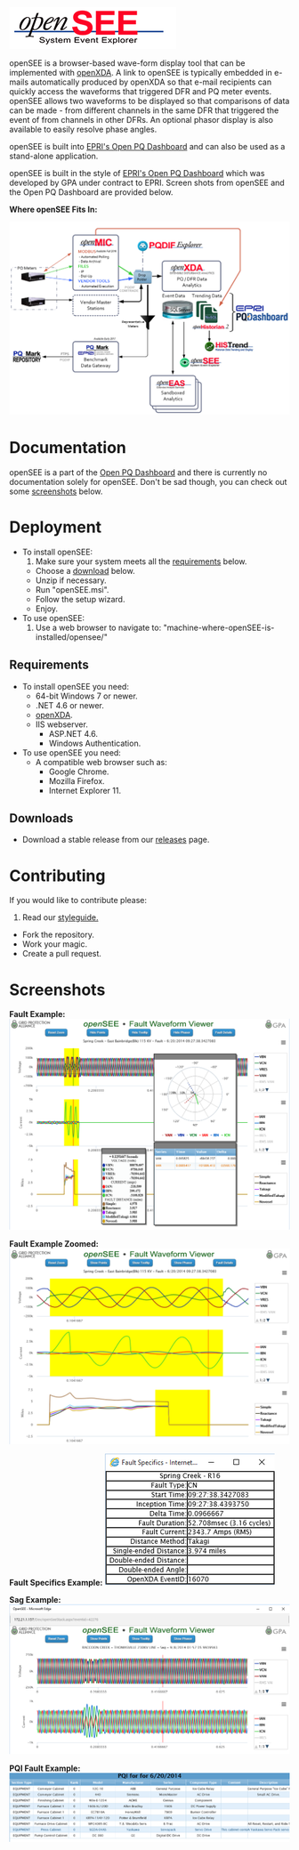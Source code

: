 ![openSEE](https://raw.githubusercontent.com/GridProtectionAlliance/openSEE/master/readme%20files/openSEE%20Logo.png)

openSEE is a browser-based wave-form display tool that can be implemented with [openXDA](https://github.com/GridProtectionAlliance/openXDA). A link to openSEE is typically embedded in e-mails automatically produced by openXDA so that e-mail recipients can quickly access the waveforms that triggered DFR and PQ meter events.
openSEE allows two waveforms to be displayed so that comparisons of data can be made - from different channels in the same DFR that triggered the event of from channels in other DFRs. An optional phasor display is also available to easily resolve phase angles.

openSEE is built into [EPRI's Open PQ Dashboard](https://sourceforge.net/projects/epriopenpqdashboard/) and can also be used as a stand-alone application.

openSEE is built in the style of [EPRI's Open PQ Dashboard](https://sourceforge.net/projects/epriopenpqdashboard/) which was developed by GPA under contract to EPRI. Screen shots from openSEE and the Open PQ Dashboard are provided below.

**Where openSEE Fits In:**

![Where it fits in](https://raw.githubusercontent.com/GridProtectionAlliance/openSEE/master/readme%20files/Where%20it%20fits%20in.png)

# Documentation

openSEE is a part of the [Open PQ Dashboard](https://github.com/GridProtectionAlliance/PQDashboard) and there is currently no documentation solely for openSEE. Don't be sad though, you can check out some [screenshots](#screenshots) below.
# Deployment

* To install openSEE:
  1. Make sure your system meets all the [requirements](#requirements) below.
  * Choose a [download](#downloads) below.
  * Unzip if necessary.
  * Run "openSEE.msi".
  * Follow the setup wizard.
  * Enjoy.
* To use openSEE:
  1. Use a web browser to navigate to: "machine-where-openSEE-is-installed/opensee/"

## Requirements
* To install openSEE you need:
  * 64-bit Windows 7 or newer.
  * .NET 4.6 or newer.
  * [openXDA](https://github.com/GridProtectionAlliance/openXDA).
  * IIS webserver.
    * ASP.NET 4.6.
    * Windows Authentication.
* To use openSEE you need:
  * A compatible web browser such as:
    * Google Chrome.
    * Mozilla Firefox.
    * Internet Explorer 11.


## Downloads
* Download a stable release from our [releases](https://github.com/GridProtectionAlliance/openSEE/releases) page.

# Contributing
If you would like to contribute please:

1. Read our [styleguide.](https://www.gridprotectionalliance.org/docs/GPA_Coding_Guidelines_2011_03.pdf)
* Fork the repository.
* Work your magic.
* Create a pull request.

# Screenshots

**Fault Example:**
![FaultExample](https://raw.githubusercontent.com/GridProtectionAlliance/openSEE/master/readme%20files/OpenSeeFaultExample.png)

**Fault Example Zoomed:**
![FaultExampleZoomed](https://raw.githubusercontent.com/GridProtectionAlliance/openSEE/master/readme%20files/OpenSeeFaultExampleZoomed.png)

**Fault Specifics Example:**
![FaultSpecificsExample](https://raw.githubusercontent.com/GridProtectionAlliance/openSEE/master/readme%20files/FaultSpecificsExample.png)

**Sag Example:**
![SagExample](https://raw.githubusercontent.com/GridProtectionAlliance/openSEE/master/readme%20files/OpenSeeSagExample.png)

**PQI Fault Example:**
![PQIFaultExample](https://raw.githubusercontent.com/GridProtectionAlliance/openSEE/master/readme%20files/PQIFaultExample.png)
